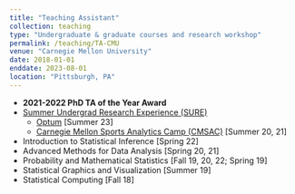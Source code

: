 ```yaml
---
title: "Teaching Assistant"
collection: teaching
type: "Undergraduate & graduate courses and research workshop"
permalink: /teaching/TA-CMU
venue: "Carnegie Mellon University"
date: 2018-01-01
enddate: 2023-08-01
location: "Pittsburgh, PA"
---
```


* **2021-2022 PhD TA of the Year Award**
* [Summer Undergrad Research Experience (SURE)](http://summer.stat.cmu.edu/)
	- [Optum](https://cmu-sure-2023.netlify.app/) [Summer 23]
	- [Carnegie Mellon Sports Analytics Camp (CMSAC)](http://www.stat.cmu.edu/cmsac/) [Summer 20, 21]
* Introduction to Statistical Inference [Spring 22]
* Advanced Methods for Data Analysis [Spring 20, 21]
* Probability and Mathematical Statistics [Fall 19, 20, 22; Spring 19]
* Statistical Graphics and Visualization [Summer 19]
* Statistical Computing [Fall 18]

